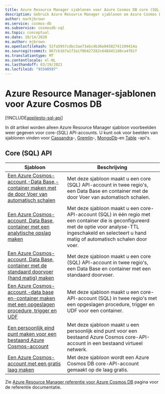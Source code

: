 ```yaml
---
title: Azure Resource Manager sjablonen voor Azure Cosmos DB core (SQL-API)
description: Gebruik Azure Resource Manager sjablonen om Azure Cosmos DB te maken en te configureren.
author: markjbrown
ms.service: cosmos-db
ms.subservice: cosmosdb-sql
ms.topic: conceptual
ms.date: 10/14/2020
ms.author: mjbrown
ms.openlocfilehash: 52fa5957cdbc3ae73ebc4b36e04582741199414a
ms.sourcegitcommit: 867cb1b7a1f3a1f0b427282c648d411d0ca4f81f
ms.translationtype: MT
ms.contentlocale: nl-NL
ms.lasthandoff: 03/19/2021
ms.locfileid: "93340597"
---
```

# <a name="azure-resource-manager-templates-for-azure-cosmos-db"></a>Azure Resource Manager-sjablonen voor Azure Cosmos DB
[!INCLUDE[appliesto-sql-api](includes/appliesto-sql-api.md)]

In dit artikel worden alleen Azure Resource Manager sjabloon voorbeelden weer gegeven voor core-(SQL) API-accounts. U kunt ook voor beelden van sjablonen vinden voor [Cassandra](templates-samples-cassandra.md)-, [Gremlin](templates-samples-gremlin.md)-, [MongoDb](templates-samples-mongodb.md)-en [Table](templates-samples-table.md) -api's.

## <a name="core-sql-api"></a>Core (SQL) API

|**Sjabloon**|**Beschrijving**|
|---|---|
|[Een Azure Cosmos-account,-Data Base,-container maken met de door Voer van automatisch schalen](manage-with-templates.md#create-autoscale) | Met deze sjabloon maakt u een core (SQL) API-account in twee regio's, een Data Base en container met de door Voer van automatisch schalen. |
|[Een Azure Cosmos-account, Data Base, container met een analytische opslag maken](manage-with-templates.md#create-analytical-store) | Met deze sjabloon maakt u een core-API-account (SQL) in één regio met een container die is geconfigureerd met de optie voor analyse-TTL ingeschakeld en selecteert u hand matig of automatisch schalen door voer. |
|[Een Azure Cosmos-account, Data Base, container met de standaard doorvoer (hand matig) maken](manage-with-templates.md#create-manual) | Met deze sjabloon maakt u een core (SQL) API-account in twee regio's, een Data Base en container met een standaard doorvoer. |
|[Een Azure Cosmos-account,-data base en-container maken met een opgeslagen procedure, trigger en UDF](manage-with-templates.md#create-sproc) | Met deze sjabloon maakt u een core-API-account (SQL) in twee regio's met een opgeslagen procedure, trigger en UDF voor een container. |
|[Een persoonlijk eind punt maken voor een bestaand Azure Cosmos-account](how-to-configure-private-endpoints.md#create-a-private-endpoint-by-using-a-resource-manager-template) |  Met deze sjabloon maakt u een persoonlijk eind punt voor een bestaand Azure Cosmos core-API-account in een bestaand virtueel netwerk. |
|[Een Azure Cosmos-account met een gratis laag maken](manage-with-templates.md#free-tier) |  Met deze sjabloon wordt een Azure Cosmos DB core-API-account gemaakt op de laag gratis. |

Zie [Azure Resource Manager referentie voor Azure Cosmos DB](/azure/templates/microsoft.documentdb/allversions) pagina voor de referentie documentatie.
